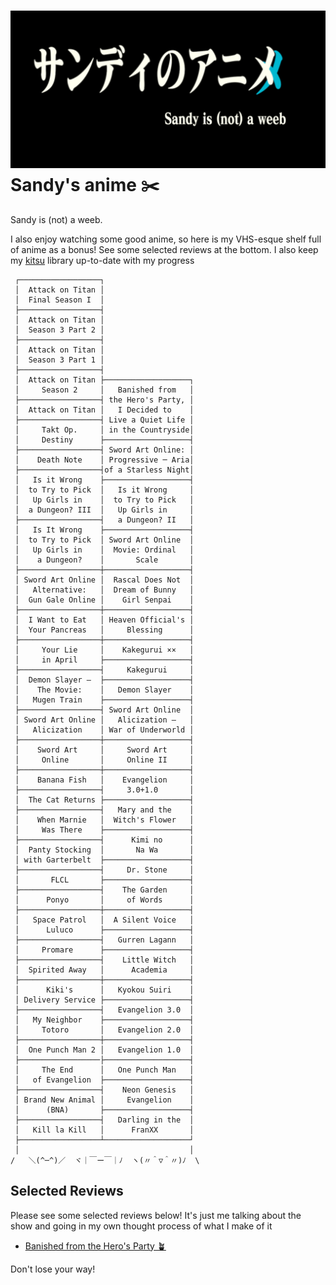 ![preview](./preview.png)
Sandy\'s anime ✂️
=================

Sandy is (not) a weeb.

I also enjoy watching some good anime, so here is my VHS-esque shelf
full of anime as a bonus! See some selected reviews at the bottom. I
also keep my [kitsu](https://kitsu.io/users/1257674) library up-to-date
with my progress


     ┌──────────────────┐
     │  Attack on Titan │
     │  Final Season I  │
     ├──────────────────┤
     │  Attack on Titan │
     │  Season 3 Part 2 │
     ├──────────────────┤
     │  Attack on Titan │
     │  Season 3 Part 1 │
     ├──────────────────┤
     │  Attack on Titan ├───────────────────┐
     │     Season 2     │   Banished from   │
     ├──────────────────┤ the Hero's Party, │
     │  Attack on Titan │   I Decided to    │
     ├──────────────────┤ Live a Quiet Life │
     │     Takt Op.     │ in the Countryside│
     │     Destiny      ├───────────────────┤
     ├──────────────────┤ Sword Art Online: │
     │    Death Note    │ Progressive ─ Aria│
     ├──────────────────┤of a Starless Night│
     │   Is it Wrong    ├───────────────────┤
     │  to Try to Pick  │   Is it Wrong     │
     │   Up Girls in    │  to Try to Pick   │
     │  a Dungeon? III  │   Up Girls in     │
     ├──────────────────┤   a Dungeon? II   │
     │   Is It Wrong    ├───────────────────┤
     │  to Try to Pick  │ Sword Art Online  │
     │   Up Girls in    │  Movie: Ordinal   │
     │    a Dungeon?    │       Scale       │
     ├──────────────────┼───────────────────┤
     │ Sword Art Online │  Rascal Does Not  │
     │   Alternative:   │  Dream of Bunny   │
     │  Gun Gale Online │    Girl Senpai    │
     ├──────────────────┼───────────────────┤
     │  I Want to Eat   │ Heaven Official's │
     │  Your Pancreas   │     Blessing      │
     ├──────────────────┼───────────────────┤
     │     Your Lie     │    Kakegurui ××   │
     │     in April     ├───────────────────┤
     ├──────────────────┤     Kakegurui     │
     │  Demon Slayer –  ├───────────────────┤
     │    The Movie:    │   Demon Slayer    │
     │   Mugen Train    ├───────────────────┤
     ├──────────────────┤ Sword Art Online  │
     │ Sword Art Online │   Alicization –   │
     │   Alicization    │ War of Underworld │
     ├──────────────────┼───────────────────┤
     │    Sword Art     │     Sword Art     │
     │     Online       │     Online II     │
     ├──────────────────┼───────────────────┤
     │    Banana Fish   │    Evangelion     │
     ├──────────────────┤     3.0+1.0       │
     │  The Cat Returns ├───────────────────┤
     ├──────────────────┤   Mary and the    │
     │    When Marnie   │  Witch's Flower   │
     │     Was There    ├───────────────────┤
     ├──────────────────┤      Kimi no      │
     │  Panty Stocking  │       Na Wa       │
     │ with Garterbelt  ├───────────────────┤
     ├──────────────────┤     Dr. Stone     │
     │       FLCL       ├───────────────────┤
     ├──────────────────┤    The Garden     │
     │      Ponyo       │     of Words      │
     ├──────────────────┼───────────────────┤
     │   Space Patrol   │  A Silent Voice   │
     │      Luluco      ├───────────────────┤
     ├──────────────────┤   Gurren Lagann   │
     │     Promare      ├───────────────────┤
     ├──────────────────┤    Little Witch   │
     │  Spirited Away   │      Academia     │
     ├──────────────────┼───────────────────┤
     │      Kiki's      │   Kyokou Suiri    │
     │ Delivery Service ├───────────────────┤
     ├──────────────────┤   Evangelion 3.0  │
     │   My Neighbor    ├───────────────────┤
     │     Totoro       │   Evangelion 2.0  │
     ├──────────────────┼───────────────────┤
     │  One Punch Man 2 │   Evangelion 1.0  │
     ├──────────────────├───────────────────┤
     │     The End      │   One Punch Man   │
     │   of Evangelion  ├───────────────────┤
     ├──────────────────┤    Neon Genesis   │
     │ Brand New Animal │     Evangelion    │
     │      (BNA)       ├───────────────────┤
     ├──────────────────┤   Darling in the  │
     │   Kill la Kill   │      FranXX       │
     ├──────────────────┴───────────────────┘
     │                                      │
    /   ＼(^─^)／  ヾ｜￣ー￣｜ﾉ  ヽ(〃＾▽＾〃)ﾉ  \

Selected Reviews
----------------

Please see some selected reviews below! It\'s just me talking about the
show and going in my own thought process of what I make of it

-   [Banished from the Hero\'s Party 🪴](./banished)

Don\'t lose your way!
